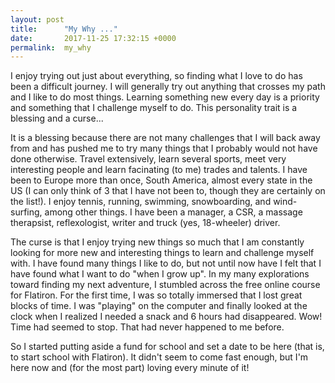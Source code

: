 ```yaml
---
layout: post
title:      "My Why ..."
date:       2017-11-25 17:32:15 +0000
permalink:  my_why
---
```



I enjoy trying out just about everything, so finding what I love to do has been a difficult journey. I will generally try out anything that crosses my path and I like to do most things. Learning something new every day is a priority and something that I challenge myself to do. This personality trait is a blessing and a curse... 

It is a blessing because there are not many challenges that I will back away from and has pushed me to try many things that I probably would not have done otherwise. Travel extensively, learn several sports, meet very interesting people and learn facinating (to me) trades and talents. I have been to Europe more than once, South America, almost every state in the US (I can only think of 3 that I have not been to, though they are certainly on the list!). I enjoy tennis, running, swimming, snowboarding, and wind-surfing, among other things. I have been a manager, a CSR, a massage therapsist, reflexologist, writer and truck (yes, 18-wheeler) driver.

The curse is that I enjoy trying new things so much that I am constantly looking for more new and interesting things to learn and challenge myself with. I have found many things I like to do, but not until now have I felt that I have found what I want to do "when I grow up". In my many explorations toward finding my next adventure, I stumbled across the free online course for Flatiron. For the first time, I was so totally immersed that I lost great blocks of time. I was "playing" on the computer and finally looked at the clock when I realized I needed a snack and 6 hours had disappeared. Wow! Time had seemed to stop. That had never happened to me before.

So I started putting aside a fund for school and set a date to be here (that is, to start school with Flatiron). It didn't seem to come fast enough, but I'm here now and (for the most part) loving every minute of it!

